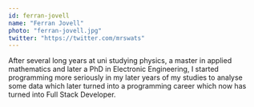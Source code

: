 ```yaml
---
id: ferran-jovell
name: "Ferran Jovell"
photo: "ferran-jovell.jpg"
twitter: "https://twitter.com/mrswats"
---
```


After several long years at uni studying physics, a master in applied mathematics and later a PhD in Electronic Engineering, I started programming more seriously in my later years of my studies to analyse some data which later turned into a programming career which now has turned into Full Stack Developer. 